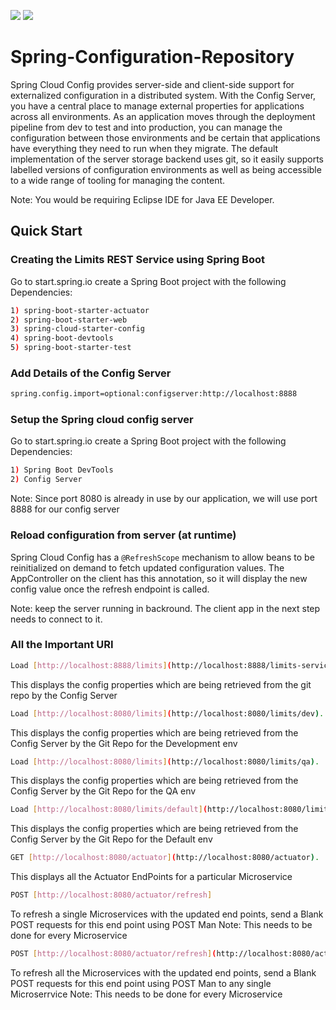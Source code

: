![](https://forthebadge.com/images/badges/made-with-java.svg)
![](https://forthebadge.com/images/badges/kinda-sfw.svg)

# Spring-Configuration-Repository
Spring Cloud Config provides server-side and client-side support for externalized configuration in a distributed system. With the Config Server, you have a central place to manage external properties for applications across all environments. 
As an application moves through the deployment pipeline from dev to test and into production, you can manage the configuration between those environments and be certain that applications have everything they need to run when they migrate.
The default implementation of the server storage backend uses git, so it easily supports labelled versions of configuration environments as well as being accessible to a wide range of tooling for managing the content.

Note: You would be requiring Eclipse IDE for Java EE Developer.

## Quick Start

### Creating the Limits REST Service using Spring Boot  
Go to start.spring.io create a Spring Boot project with the following Dependencies: 
```bash
1) spring-boot-starter-actuator
2) spring-boot-starter-web
3) spring-cloud-starter-config
4) spring-boot-devtools
5) spring-boot-starter-test
```
### Add Details of the Config Server
```bash
spring.config.import=optional:configserver:http://localhost:8888
```
### Setup the Spring cloud config server
Go to start.spring.io create a Spring Boot project with the following Dependencies: 
```bash
1) Spring Boot DevTools 
2) Config Server
```
Note: Since port 8080 is already in use by our application, we will use port 8888 for our config server
### Reload configuration from server (at runtime)

Spring Cloud Config has a `@RefreshScope` mechanism to allow beans to be reinitialized
on demand to fetch updated configuration values. The AppController on the client
has this annotation, so it will display the new config value once the refresh
endpoint is called.

Note: keep the server running in backround. The client app in the next step needs to connect to it.

### All the Important URI

```bash
Load [http://localhost:8888/limits](http://localhost:8888/limits-service/dev). 
```
This displays the config properties which are being retrieved from the git repo by the Config Server 

```bash
Load [http://localhost:8080/limits](http://localhost:8080/limits/dev). 
```
This displays the config properties which are being retrieved from the Config Server by the Git Repo for the Development env

```bash
Load [http://localhost:8080/limits](http://localhost:8080/limits/qa). 
```
This displays the config properties which are being retrieved from the Config Server by the Git Repo for the QA env

```bash
Load [http://localhost:8080/limits/default](http://localhost:8080/limits/default). 
```
This displays the config properties which are being retrieved from the Config Server by the Git Repo for the Default env

```bash
GET [http://localhost:8080/actuator](http://localhost:8080/actuator). 
```
This displays all the Actuator EndPoints for a particular Microservice

```bash
POST [http://localhost:8080/actuator/refresh]
```
To refresh a single Microservices with the updated end points, send a Blank POST requests for this end point using POST Man
Note: This needs to be done for every Microservice

```bash
POST [http://localhost:8080/actuator/refresh](http://localhost:8080/actuator/bus-refresh).
```
To refresh all the Microservices with the updated end points, send a Blank POST requests for this end point using POST Man to any single Microserrvice 
Note: This needs to be done for every Microservice

